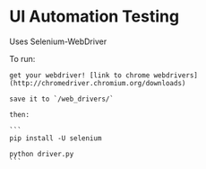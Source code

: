 # UI Automation Testing

Uses Selenium-WebDriver

To run:

	get your webdriver! [link to chrome webdrivers](http://chromedriver.chromium.org/downloads)

	save it to `/web_drivers/`

	then:

	```
	pip install -U selenium

	python driver.py
	```


